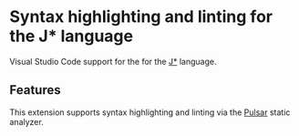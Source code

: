 # Syntax highlighting and linting for the J* language
Visual Studio Code support for the for the [J*](https://github.com/bamless/jstar) language.

## Features
This extension supports syntax highlighting and linting via the [Pulsar](https://github.com/bamless/pulsar.git)
static analyzer.
